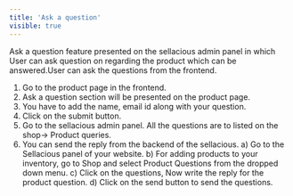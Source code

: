 ```yaml
---
title: 'Ask a question'
visible: true
---
```


Ask a question feature presented on the sellacious admin panel in which User can ask question on regarding the product which can be answered.User can ask the questions from the frontend.
1. Go to the product page in the frontend.
2. Ask a question section will be presented on the product page.
3. You have to add the name, email id along with your question.
4. Click on the submit button.
5. Go to the sellacious admin panel. All the questions are to listed on the shop-> Product queries.
6. You can send the reply from the backend of the sellacious.
    a) Go to the Sellacious panel of your website.
    b) For adding products to your inventory, go to Shop and select Product Questions from the dropped down menu.
    c) Click on the questions, Now write the reply for the product question.
    d) Click on the send button to send the questions.

